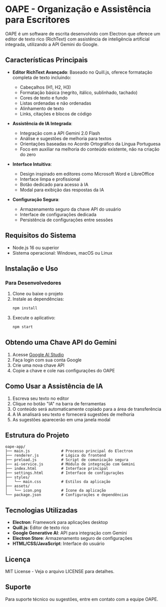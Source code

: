 # OAPE - Organização e Assistência para Escritores

OAPE é um software de escrita desenvolvido com Electron que oferece um editor de texto rico (RichText) com assistência de inteligência artificial integrada, utilizando a API Gemini do Google.

## Características Principais

- **Editor RichText Avançado**: Baseado no Quill.js, oferece formatação completa de texto incluindo:
  - Cabeçalhos (H1, H2, H3)
  - Formatação básica (negrito, itálico, sublinhado, tachado)
  - Cores de texto e fundo
  - Listas ordenadas e não ordenadas
  - Alinhamento de texto
  - Links, citações e blocos de código
  
- **Assistência de IA Integrada**: 
  - Integração com a API Gemini 2.0 Flash
  - Análise e sugestões de melhoria para textos
  - Orientações baseadas no Acordo Ortográfico da Língua Portuguesa
  - Foco em auxiliar na melhoria do conteúdo existente, não na criação do zero

- **Interface Intuitiva**: 
  - Design inspirado em editores como Microsoft Word e LibreOffice
  - Interface limpa e profissional
  - Botão dedicado para acesso à IA
  - Modal para exibição das respostas da IA

- **Configuração Segura**: 
  - Armazenamento seguro da chave API do usuário
  - Interface de configurações dedicada
  - Persistência de configurações entre sessões

## Requisitos do Sistema

- Node.js 16 ou superior
- Sistema operacional: Windows, macOS ou Linux

## Instalação e Uso

### Para Desenvolvedores

1. Clone ou baixe o projeto
2. Instale as dependências:
   ```bash
   npm install
   ```
3. Execute o aplicativo:
   ```bash
   npm start
   ```

## Obtendo uma Chave API do Gemini

1. Acesse [Google AI Studio](https://aistudio.google.com/app/apikey)
2. Faça login com sua conta Google
3. Crie uma nova chave API
4. Copie a chave e cole nas configurações do OAPE

## Como Usar a Assistência de IA

1. Escreva seu texto no editor
2. Clique no botão "IA" na barra de ferramentas
3. O conteúdo será automaticamente copiado para a área de transferência
4. A IA analisará seu texto e fornecerá sugestões de melhoria
5. As sugestões aparecerão em uma janela modal

## Estrutura do Projeto

```
oape-app/
├── main.js              # Processo principal do Electron
├── renderer.js          # Lógica do frontend
├── preload.js           # Script de comunicação segura
├── ai-service.js        # Módulo de integração com Gemini
├── index.html           # Interface principal
├── settings.html        # Interface de configurações
├── styles/
│   └── main.css         # Estilos da aplicação
├── assets/
│   └── icon.png         # Ícone da aplicação
└── package.json         # Configurações e dependências
```

## Tecnologias Utilizadas

- **Electron**: Framework para aplicações desktop
- **Quill.js**: Editor de texto rico
- **Google Generative AI**: API para integração com Gemini
- **Electron Store**: Armazenamento seguro de configurações
- **HTML/CSS/JavaScript**: Interface do usuário

## Licença

MIT License - Veja o arquivo LICENSE para detalhes.

## Suporte

Para suporte técnico ou sugestões, entre em contato com a equipe OAPE.

